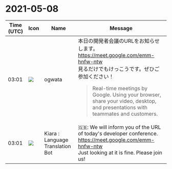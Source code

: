 # 2021-05-08

|Time (UTC)|Icon|Name|Message|
|---|---|---|---|
|03:01|![](https://avatars.slack-edge.com/2019-11-22/845042642576_070441337abaca9fb7b3_72.png)|ogwata|本日の開発者会議のURLをお知らせします。<br><https://meet.google.com/emm-hnfw-ntw><br>見るだけでもけっこうです。ぜひご参加ください！<br><blockquote>Real-time meetings by Google. Using your browser, share your video, desktop, and presentations with teammates and customers.</blockquote>|
|03:01|![](https://avatars.slack-edge.com/2021-03-01/1807880975282_5c8ad89e782096649baa_72.png)|Kiara : Language Translation Bot|🇬🇧: We will inform you of the URL of today's developer conference.<br><https://meet.google.com/emm-hnfw-ntw><br>Just looking at it is fine. Please join us!|
